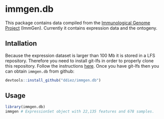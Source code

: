 # immgen.db

This package contains data compiled from the [Immunological Genome Project](http://www.immgen.org) (ImmGen). Currently it contains expression data and the ontogeny.

## Intallation

Because the expression dataset is larger than 100 Mb it is stored in a LFS repository. Therefore you need to install git-lfs in order to properly clone this repository. Follow the instructions [here](https://git-lfs.github.com). Once you have git-lfs then you can obtain `immgen.db` from github:

```R
devtools::install_github("ddiez/immgen.db")
```

## Usage

```R
library(immgen.db)
immgen # ExpressionSet object with 22,135 features and 678 samples.
```